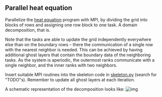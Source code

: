 <!--
SPDX-FileCopyrightText: 2019 CSC - IT Center for Science Ltd. <www.csc.fi>

SPDX-License-Identifier: CC-BY-NC-SA-4.0
-->

## Parallel heat equation

Parallelize the [heat equation](../../numpy/heat-equation) program with MPI,
by dividing the grid into blocks of rows and assigning one row block to one
task. A domain decomposition, that is.

Note that the tasks are able to update the grid independently everywhere else
than on the boundary rows – there the communication of a single row with the
nearest neighbor is needed. This can be achieved by having additional ghost
layers that contain the boundary data of the neighboring tasks. As the system
is aperiodic, the outermost ranks communicate with a single neighbor, and the
inner ranks with two neighbors.

Insert suitable MPI routines into the skeleton code in
[skeleton.py](skeleton.py) (search for "TODO"s).
Remember to update all ghost layers at each iteration.

A schematic representation of the decomposition looks like:
![img](domain_decomposition.png)
